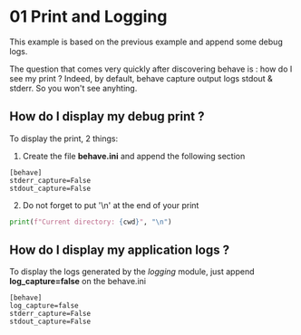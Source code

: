 # 01 Print and Logging

This example is based on the previous example and append some debug logs.

The question that comes very quickly after discovering behave is : how do I see my print ? 
Indeed, by default, behave capture output logs stdout & stderr. So you won't see anyhting.

## How do I display my debug print ?

To display the print, 2 things:

1. Create the file **behave.ini** and append the following section

```ìni
[behave]
stderr_capture=False
stdout_capture=False
```

2. Do not forget to put '\n' at the end of your print

```python
print(f"Current directory: {cwd}", "\n")
```

## How do I display my application logs ?

To display the logs generated by the *logging* module, just append **log_capture=false** on the behave.ini

```ìni
[behave]
log_capture=false
stderr_capture=False
stdout_capture=False
```
